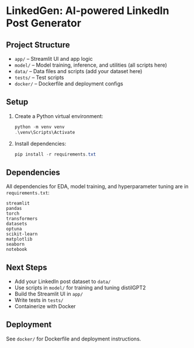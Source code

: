 
# LinkedGen: AI-powered LinkedIn Post Generator

## Project Structure
- `app/` – Streamlit UI and app logic
- `model/` – Model training, inference, and utilities (all scripts here)
- `data/` – Data files and scripts (add your dataset here)
- `tests/` – Test scripts
- `docker/` – Dockerfile and deployment configs

## Setup
1. Create a Python virtual environment:
   ```powershell
   python -m venv venv
   .\venv\Scripts\Activate
   ```
2. Install dependencies:
   ```powershell
   pip install -r requirements.txt
   ```

## Dependencies
All dependencies for EDA, model training, and hyperparameter tuning are in `requirements.txt`:

```
streamlit
pandas
torch
transformers
datasets
optuna
scikit-learn
matplotlib
seaborn
notebook
```

## Next Steps
- Add your LinkedIn post dataset to `data/`
- Use scripts in `model/` for training and tuning distilGPT2
- Build the Streamlit UI in `app/`
- Write tests in `tests/`
- Containerize with Docker

## Deployment
See `docker/` for Dockerfile and deployment instructions.
